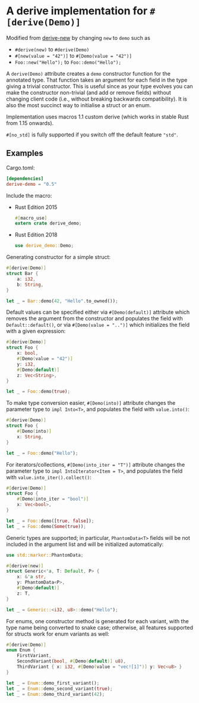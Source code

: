 # A derive implementation for `#[derive(Demo)]`

Modified from [derive-new](https://github.com/nrc/derive-new) by changing `new` to `demo` such as
- `#derive(new)` to `#derive(Demo)`
- `#[new(value = "42")]` to `#[Demo(value = "42")]`
- `Foo::new("Hello");` to `Foo::demo("Hello");`

A `derive(Demo)` attribute creates a `demo` constructor function for the annotated
type. That function takes an argument for each field in the type giving a
trivial constructor. This is useful since as your type evolves you can make the
constructor non-trivial (and add or remove fields) without changing client code
(i.e., without breaking backwards compatibility). It is also the most succinct
way to initialise a struct or an enum.

Implementation uses macros 1.1 custom derive (which works in stable Rust from
1.15 onwards).

`#[no_std]` is fully supported if you switch off the default feature `"std"`.

## Examples

Cargo.toml:

```toml
[dependencies]
derive-demo = "0.5"
```

Include the macro:

* Rust Edition 2015

  ```rust
  #[macro_use]
  extern crate derive_demo;
  ```

* Rust Edition 2018
  ```rust
  use derive_demo::Demo;
  ```

Generating constructor for a simple struct:

```rust
#[derive(Demo)]
struct Bar {
    a: i32,
    b: String,
}

let _ = Bar::demo(42, "Hello".to_owned());
```

Default values can be specified either via `#[Demo(default)]` attribute which removes
the argument from the constructor and populates the field with `Default::default()`,
or via `#[Demo(value = "..")]` which initializes the field with a given expression:

```rust
#[derive(Demo)]
struct Foo {
    x: bool,
    #[Demo(value = "42")]
    y: i32,
    #[Demo(default)]
    z: Vec<String>,
}

let _ = Foo::demo(true);
```

To make type conversion easier, `#[Demo(into)]` attribute changes the parameter type
to `impl Into<T>`, and populates the field with `value.into()`:

```rust
#[derive(Demo)]
struct Foo {
    #[Demo(into)]
    x: String,
}

let _ = Foo::demo("Hello");
```

For iterators/collections, `#[Demo(into_iter = "T")]` attribute changes the parameter type
to `impl IntoIterator<Item = T>`, and populates the field with `value.into_iter().collect()`:

```rust
#[derive(Demo)]
struct Foo {
    #[Demo(into_iter = "bool")]
    x: Vec<bool>,
}

let _ = Foo::demo([true, false]);
let _ = Foo::demo(Some(true));
```

Generic types are supported; in particular, `PhantomData<T>` fields will be not
included in the argument list and will be initialized automatically:

```rust
use std::marker::PhantomData;

#[derive(new)]
struct Generic<'a, T: Default, P> {
    x: &'a str,
    y: PhantomData<P>,
    #[Demo(default)]
    z: T,
}

let _ = Generic::<i32, u8>::demo("Hello");
```

For enums, one constructor method is generated for each variant, with the type
name being converted to snake case; otherwise, all features supported for
structs work for enum variants as well:

```rust
#[derive(Demo)]
enum Enum {
    FirstVariant,
    SecondVariant(bool, #[Demo(default)] u8),
    ThirdVariant { x: i32, #[Demo(value = "vec![1]")] y: Vec<u8> }
}

let _ = Enum::demo_first_variant();
let _ = Enum::demo_second_variant(true);
let _ = Enum::demo_third_variant(42);
```
